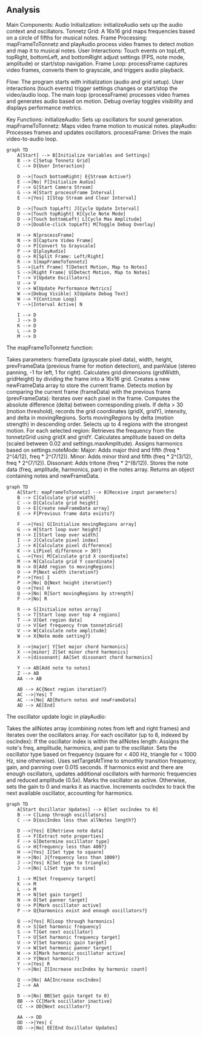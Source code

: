 ## Analysis

Main Components:
  Audio Initialization: initializeAudio sets up the audio context and oscillators.
  Tonnetz Grid: A 16x16 grid maps frequencies based on a circle of fifths for musical notes.
  Frame Processing: mapFrameToTonnetz and playAudio process video frames to detect motion and map it to musical notes.
  User Interactions: Touch events on topLeft, topRight, bottomLeft, and bottomRight adjust settings (FPS, note mode, amplitude) or start/stop navigation.
  Frame Loop: processFrame captures video frames, converts them to grayscale, and triggers audio playback.

Flow:
  The program starts with initialization (audio and grid setup).
  User interactions (touch events) trigger settings changes or start/stop the video/audio loop.
  The main loop (processFrame) processes video frames and generates audio based on motion.
  Debug overlay toggles visibility and displays performance metrics.

Key Functions:
  initializeAudio: Sets up oscillators for sound generation.
  mapFrameToTonnetz: Maps video frame motion to musical notes.
  playAudio: Processes frames and updates oscillators.
  processFrame: Drives the main video-to-audio loop.

```mermaid  
graph TD
    A[Start] --> B[Initialize Variables and Settings]
    B --> C[Setup Tonnetz Grid]
    C --> D{User Interaction}

    D -->|Touch bottomRight| E{Stream Active?}
    E -->|No| F[Initialize Audio]
    F --> G[Start Camera Stream]
    G --> H[Start processFrame Interval]
    E -->|Yes| I[Stop Stream and Clear Interval]

    D -->|Touch topLeft| J[Cycle Update Interval]
    D -->|Touch topRight| K[Cycle Note Mode]
    D -->|Touch bottomLeft| L[Cycle Max Amplitude]
    D -->|Double-click topLeft| M[Toggle Debug Overlay]

    H --> N[processFrame]
    N --> O[Capture Video Frame]
    O --> P[Convert to Grayscale]
    P --> Q[playAudio]
    Q --> R[Split Frame: Left/Right]
    R --> S[mapFrameToTonnetz]
    S -->|Left Frame| T[Detect Motion, Map to Notes]
    S -->|Right Frame| U[Detect Motion, Map to Notes]
    T --> V[Update Oscillators]
    U --> V
    V --> W[Update Performance Metrics]
    W -->|Debug Visible| X[Update Debug Text]
    W --> Y{Continue Loop}
    Y -->|Interval Active| N

    I --> D
    J --> D
    K --> D
    L --> D
    M --> D
```
The mapFrameToTonnetz function:

  Takes parameters: frameData (grayscale pixel data), width, height, prevFrameData (previous frame for motion detection), and panValue (stereo panning, -1 for left, 1 for right).
  Calculates grid dimensions (gridWidth, gridHeight) by dividing the frame into a 16x16 grid.
  Creates a new newFrameData array to store the current frame.
  Detects motion by comparing the current frame (frameData) with the previous frame (prevFrameData):
    Iterates over each pixel in the frame.
    Computes the absolute difference (delta) between corresponding pixels.
    If delta > 30 (motion threshold), records the grid coordinates (gridX, gridY), intensity, and delta in movingRegions.
  Sorts movingRegions by delta (motion strength) in descending order.
  Selects up to 4 regions with the strongest motion.
  For each selected region:
    Retrieves the frequency from the tonnetzGrid using gridX and gridY.
    Calculates amplitude based on delta (scaled between 0.02 and settings.maxAmplitude).
    Assigns harmonics based on settings.noteMode:
      Major: Adds major third and fifth (freq * 2^(4/12), freq * 2^(7/12)).
      Minor: Adds minor third and fifth (freq * 2^(3/12), freq * 2^(7/12)).
      Dissonant: Adds tritone (freq * 2^(6/12)).
    Stores the note data (freq, amplitude, harmonics, pan) in the notes array.
  Returns an object containing notes and newFrameData.

```mermaid  
graph TD
    A[Start: mapFrameToTonnetz] --> B[Receive input parameters]
    B --> C[Calculate grid width]
    C --> D[Calculate grid height]
    D --> E[Create newFrameData array]
    E --> F{Previous frame data exists?}
    
    F -->|Yes| G[Initialize movingRegions array]
    G --> H[Start loop over height]
    H --> I[Start loop over width]
    I --> J[Calculate pixel index]
    J --> K[Calculate pixel difference]
    K --> L{Pixel difference > 30?}
    L -->|Yes| M[Calculate grid X coordinate]
    M --> N[Calculate grid Y coordinate]
    N --> O[Add region to movingRegions]
    O --> P{Next width iteration?}
    P -->|Yes| I
    P -->|No| Q{Next height iteration?}
    Q -->|Yes| H
    Q -->|No| R[Sort movingRegions by strength]
    F -->|No| R

    R --> S[Initialize notes array]
    S --> T[Start loop over top 4 regions]
    T --> U[Get region data]
    U --> V[Get frequency from tonnetzGrid]
    V --> W[Calculate note amplitude]
    W --> X{Note mode setting?}
    
    X -->|major| Y[Set major chord harmonics]
    X -->|minor| Z[Set minor chord harmonics]
    X -->|dissonant| AA[Set dissonant chord harmonics]
    
    Y --> AB[Add note to notes]
    Z --> AB
    AA --> AB
    
    AB --> AC{Next region iteration?}
    AC -->|Yes| T
    AC -->|No| AD[Return notes and newFrameData]
    AD --> AE[End]
```

The oscillator update logic in playAudio:

  Takes the allNotes array (combining notes from left and right frames) and iterates over the oscillators array.
  For each oscillator (up to 8, indexed by oscIndex):
    If the oscillator index is within the allNotes length:
      Assigns the note's freq, amplitude, harmonics, and pan to the oscillator.
      Sets the oscillator type based on frequency (square for < 400 Hz, triangle for < 1000 Hz, sine otherwise).
      Uses setTargetAtTime to smoothly transition frequency, gain, and panning over 0.015 seconds.
      If harmonics exist and there are enough oscillators, updates additional oscillators with harmonic frequencies and reduced amplitude (0.5x).
      Marks the oscillator as active.
    Otherwise, sets the gain to 0 and marks it as inactive.
  Increments oscIndex to track the next available oscillator, accounting for harmonics.


```mermaid
graph TD
    A[Start Oscillator Updates] --> B[Set oscIndex to 0]
    B --> C[Loop through oscillators]
    C --> D{oscIndex less than allNotes length?}
    
    D -->|Yes| E[Retrieve note data]
    E --> F[Extract note properties]
    F --> G[Determine oscillator type]
    G --> H{frequency less than 400?}
    H -->|Yes| I[Set type to square]
    H -->|No| J{frequency less than 1000?}
    J -->|Yes| K[Set type to triangle]
    J -->|No| L[Set type to sine]
    
    I --> M[Set frequency target]
    K --> M
    L --> M
    M --> N[Set gain target]
    N --> O[Set panner target]
    O --> P[Mark oscillator active]
    P --> Q{harmonics exist and enough oscillators?}
    
    Q -->|Yes| R[Loop through harmonics]
    R --> S[Get harmonic frequency]
    S --> T[Get next oscillator]
    T --> U[Set harmonic frequency target]
    U --> V[Set harmonic gain target]
    V --> W[Set harmonic panner target]
    W --> X[Mark harmonic oscillator active]
    X --> Y{Next harmonic?}
    Y -->|Yes| R
    Y -->|No| Z[Increase oscIndex by harmonic count]
    
    Q -->|No| AA[Increase oscIndex]
    Z --> AA
    
    D -->|No| BB[Set gain target to 0]
    BB --> CC[Mark oscillator inactive]
    CC --> DD{Next oscillator?}
    
    AA --> DD
    DD -->|Yes| C
    DD -->|No| EE[End Oscillator Updates]
```
